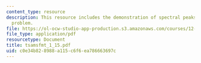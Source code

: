 ```yaml
---
content_type: resource
description: This resource includes the demonstration of spectral peaks to solve a
  problem.
file: https://ol-ocw-studio-app-production.s3.amazonaws.com/courses/12-864-inference-from-data-and-models-spring-2005/c0e34b828988a115c6f6ea786663697c_tsamsfmt_1_15.pdf
file_type: application/pdf
resourcetype: Document
title: tsamsfmt_1_15.pdf
uid: c0e34b82-8988-a115-c6f6-ea786663697c
---
```

